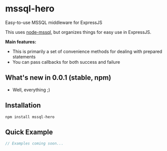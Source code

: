 # mssql-hero

Easy-to-use MSSQL middleware for ExpressJS

This uses [node-mssql](https://github.com/patriksimek/node-mssql), but organizes things for easy use in ExpressJS.

**Main features:**
- This is primarily a set of convenience methods for dealing with prepared statements
- You can pass callbacks for both success and failure


## What's new in 0.0.1 (stable, npm)

- Well, everything ;)

## Installation

    npm install mssql-hero

## Quick Example

```javascript
// Examples coming soon...
```
